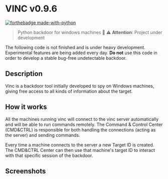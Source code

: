 # VINC v0.9.6
[![forthebadge made-with-python](http://ForTheBadge.com/images/badges/made-with-python.svg)](https://www.python.org/)

> Python backdoor for windows machines :busts_in_silhouette:
> :warning: **Attention**: Project under development

The following code is not finished and is under heavy development. Experimental features are being added every day.
**Do not** use this code in order to develop a stable bug-free undetectable backdoor.

## Description

Vinc is a backdoor tool initially developed to spy on Windows machines, giving free access to all kinds of information about the target.

## How it works

All the machines running vinc will connect to the vinc server automatically and will be able to run commands remotely.
The Command & Control Center (CMD&CTRL) is responsible for both handling the connections (acting as the server) and sending commands.

Every time a machine connects to the server a new Target ID is created. The CMD&CTRL Center can then use that machine's target ID to interact with that specific session of the backdoor.

## Screenshots